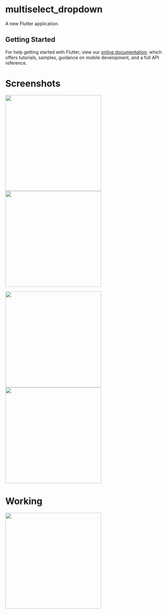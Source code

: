 # multiselect_dropdown

A new Flutter application.

## Getting Started

For help getting started with Flutter, view our
[online documentation](https://flutter.dev/docs), which offers tutorials,
samples, guidance on mobile development, and a full API reference.

# Screenshots

<img src="https://user-images.githubusercontent.com/73339220/103188617-fc74eb00-48ea-11eb-878d-ab5096fe628d.jpg" width=300 /> <img src="https://user-images.githubusercontent.com/73339220/103188626-04348f80-48eb-11eb-8731-2c8900506b00.jpg" width=300 />

<img src="https://user-images.githubusercontent.com/73339220/103188631-0bf43400-48eb-11eb-8d62-d6b163241b73.jpg" width=300 /> <img src="https://user-images.githubusercontent.com/73339220/103188633-10b8e800-48eb-11eb-8425-b1dae4492d25.jpg" width=300 />

# Working

<img src="https://user-images.githubusercontent.com/73339220/103188700-52499300-48eb-11eb-83b3-e38277b24529.gif" width=300 />